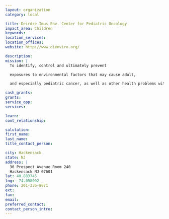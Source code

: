 ```yaml
---
layout: organization
category: local

title: Deirdre Imus Env. Center for Pediatric Oncology
impact_area: Children
keywords: 
location_services: 
location_offices: 
website: http://www.dienviro.org/

description: 
mission: |
  To identify, control and ultimately prevent

  exposures to environmental factors that may cause adult,

  and especially pediatric cancer, as well as other health problems with our children. 

cash_grants: 
grants: 
service_opp: 
services: 

learn: 
cont_relationship: 

salutation: 
first_name: 
last_name: 
title_contact_person: 

city: Hackensack
state: NJ
address: |
  30 Prospect Avenue Room 240  
  Hackensack NJ 07601
lat: 40.883745
lng: -74.058092
phone: 201-336-8071
ext: 
fax: 
email: 
preferred_contact: 
contact_person_intro: 
---
```

